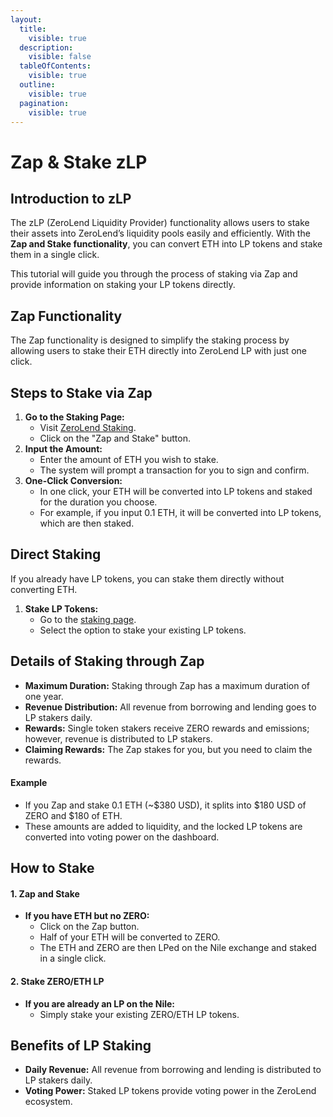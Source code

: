 ```yaml
---
layout:
  title:
    visible: true
  description:
    visible: false
  tableOfContents:
    visible: true
  outline:
    visible: true
  pagination:
    visible: true
---
```


# Zap & Stake zLP

## **Introduction to zLP**

The zLP (ZeroLend Liquidity Provider) functionality allows users to stake their assets into ZeroLend’s liquidity pools easily and efficiently. With the **Zap and Stake functionality**, you can convert ETH into LP tokens and stake them in a single click.

This tutorial will guide you through the process of staking via Zap and provide information on staking your LP tokens directly.

## **Zap Functionality**

The Zap functionality is designed to simplify the staking process by allowing users to stake their ETH directly into ZeroLend LP with just one click.

## **Steps to Stake via Zap**

1. **Go to the Staking Page:**
   * Visit [ZeroLend Staking](https://app.zerolend.xyz/stake/?marketName=proto\_linea\_v3).
   * Click on the "Zap and Stake" button.
2. **Input the Amount:**
   * Enter the amount of ETH you wish to stake.
   * The system will prompt a transaction for you to sign and confirm.
3. **One-Click Conversion:**
   * In one click, your ETH will be converted into LP tokens and staked for the duration you choose.
   * For example, if you input 0.1 ETH, it will be converted into LP tokens, which are then staked.

## **Direct Staking**

If you already have LP tokens, you can stake them directly without converting ETH.

1. **Stake LP Tokens:**
   * Go to the [staking page](https://app.zerolend.xyz/stake/?marketName=proto\_linea\_v3).
   * Select the option to stake your existing LP tokens.

## **Details of Staking through Zap**

* **Maximum Duration:** Staking through Zap has a maximum duration of one year.
* **Revenue Distribution:** All revenue from borrowing and lending goes to LP stakers daily.
* **Rewards:** Single token stakers receive ZERO rewards and emissions; however, revenue is distributed to LP stakers.
* **Claiming Rewards:** The Zap stakes for you, but you need to claim the rewards.

#### **Example**

* If you Zap and stake 0.1 ETH (\~$380 USD), it splits into $180 USD of ZERO and $180 of ETH.
* These amounts are added to liquidity, and the locked LP tokens are converted into voting power on the dashboard.

## **How to Stake**

#### **1. Zap and Stake**

* **If you have ETH but no ZERO:**
  * Click on the Zap button.
  * Half of your ETH will be converted to ZERO.
  * The ETH and ZERO are then LPed on the Nile exchange and staked in a single click.

#### **2. Stake ZERO/ETH LP**

* **If you are already an LP on the Nile:**
  * Simply stake your existing ZERO/ETH LP tokens.

## **Benefits of LP Staking**

* **Daily Revenue:** All revenue from borrowing and lending is distributed to LP stakers daily.
* **Voting Power:** Staked LP tokens provide voting power in the ZeroLend ecosystem.
